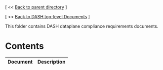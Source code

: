 [ << [Back to parent directory](../README.md) ]

[ << [Back to DASH top-level Documents](../../README.md) ]

This folder contains DASH dataplane compliance requirements documents.

# Contents

| Document                                               | Description                                |
| ------------------------------------------------------ | ------------------------------------------ |

